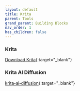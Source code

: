 ```yaml
---
layout: default
title: Krita
parent: Tools
grand_parent: Building Blocks
nav_order: 1
has_children: false
---
```



### Krita
[Download Krita](https://krita.org/en/download/krita-desktop/){:target="_blank"}


### Krita AI Diffusion
[krita-ai-diffusion](https://github.com/Acly/krita-ai-diffusion){:target="_blank"}